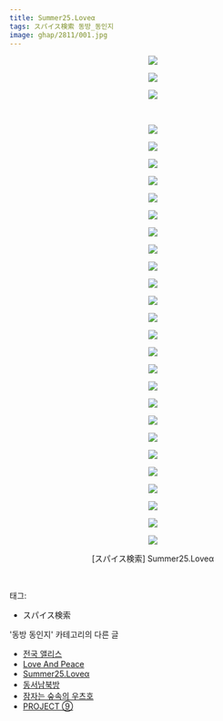 ```yaml
---
title: Summer25.Loveα
tags: スパイス検索 동방_동인지
image: ghap/2811/001.jpg
---
```

<div class="article">
<p style="text-align: center; clear: none; float: none;"><img src="{{ site.nasurl }}/ghap/2811/001.jpg"/></p>
<p style="text-align: center; clear: none; float: none;"><img src="{{ site.nasurl }}/ghap/2811/002.jpg"/></p>
<p style="text-align: center; clear: none; float: none;"><img src="{{ site.nasurl }}/ghap/2811/003.jpg"/></p>
<p style="text-align: center; clear: none; float: none;"><br/></p>
<p style="text-align: center; clear: none; float: none;"></p>
<p style="text-align: center; clear: none; float: none;"><img src="{{ site.nasurl }}/ghap/2811/004.jpg"/></p>
<p style="text-align: center; clear: none; float: none;"><img src="{{ site.nasurl }}/ghap/2811/005.jpg"/></p>
<p style="text-align: center; clear: none; float: none;"><img src="{{ site.nasurl }}/ghap/2811/006.jpg"/></p>
<p style="text-align: center; clear: none; float: none;"><img src="{{ site.nasurl }}/ghap/2811/007.jpg"/></p>
<p style="text-align: center; clear: none; float: none;"><img src="{{ site.nasurl }}/ghap/2811/008.jpg"/></p>
<p style="text-align: center; clear: none; float: none;"><img src="{{ site.nasurl }}/ghap/2811/009.jpg"/></p>
<p style="text-align: center; clear: none; float: none;"><img src="{{ site.nasurl }}/ghap/2811/010.jpg"/></p>
<p style="text-align: center; clear: none; float: none;"><img src="{{ site.nasurl }}/ghap/2811/011.jpg"/></p>
<p style="text-align: center; clear: none; float: none;"><img src="{{ site.nasurl }}/ghap/2811/012.jpg"/></p>
<p style="text-align: center; clear: none; float: none;"><img src="{{ site.nasurl }}/ghap/2811/013.jpg"/></p>
<p style="text-align: center; clear: none; float: none;"><img src="{{ site.nasurl }}/ghap/2811/014.jpg"/></p>
<p style="text-align: center; clear: none; float: none;"><img src="{{ site.nasurl }}/ghap/2811/015.jpg"/></p>
<p style="text-align: center; clear: none; float: none;"><img src="{{ site.nasurl }}/ghap/2811/016.jpg"/></p>
<p style="text-align: center; clear: none; float: none;"><img src="{{ site.nasurl }}/ghap/2811/017.jpg"/></p>
<p style="text-align: center; clear: none; float: none;"><img src="{{ site.nasurl }}/ghap/2811/018.jpg"/></p>
<p style="text-align: center; clear: none; float: none;"><img src="{{ site.nasurl }}/ghap/2811/019.jpg"/></p>
<p style="text-align: center; clear: none; float: none;"><img src="{{ site.nasurl }}/ghap/2811/020.jpg"/></p>
<p style="text-align: center; clear: none; float: none;"><img src="{{ site.nasurl }}/ghap/2811/021.jpg"/></p>
<p style="text-align: center; clear: none; float: none;"><img src="{{ site.nasurl }}/ghap/2811/022.jpg"/></p>
<p style="text-align: center; clear: none; float: none;"><img src="{{ site.nasurl }}/ghap/2811/023.jpg"/></p>
<p style="text-align: center; clear: none; float: none;"><img src="{{ site.nasurl }}/ghap/2811/024.jpg"/></p>
<p style="text-align: center; clear: none; float: none;"><img src="{{ site.nasurl }}/ghap/2811/025.jpg"/></p>
<p style="text-align: center; clear: none; float: none;"><img src="{{ site.nasurl }}/ghap/2811/026.jpg"/></p>
<p style="text-align: center; clear: none; float: none;"><img src="{{ site.nasurl }}/ghap/2811/027.jpg"/></p>
<p style="text-align: center; clear: none; float: none;"><img src="{{ site.nasurl }}/ghap/2811/028.jpg"/></p>
<p style="text-align: center; clear: none; float: none;">[スパイス検索] Summer25.Loveα</p>
<p><br/></p>
</div><div class="tagTrail">
<p>태그: </p>
<ul>
<li>スパイス検索</li>
</ul>
</div><div class="another">
<p>'동방 동인지' 카테고리의 다른 글</p>
<ul>
<li><a href="/2016-12-02-ghap_2813">전국 앨리스</a></li>
<li><a href="/2016-12-02-ghap_2812">Love And Peace</a></li>
<li><a href="/2016-12-02-ghap_2811">Summer25.Loveα</a></li>
<li><a href="/2016-12-02-ghap_2810">동서남북방</a></li>
<li><a href="/2016-12-01-ghap_2809">잠자는 숲속의 우츠호</a></li>
<li><a href="/2016-12-01-ghap_2807">PROJECT ⑨</a></li>
</ul>
</div><div class="cb_module cb_fluid">
<div class="cb_wrt cb_profile">
</div><!-- commentList close -->
</div>